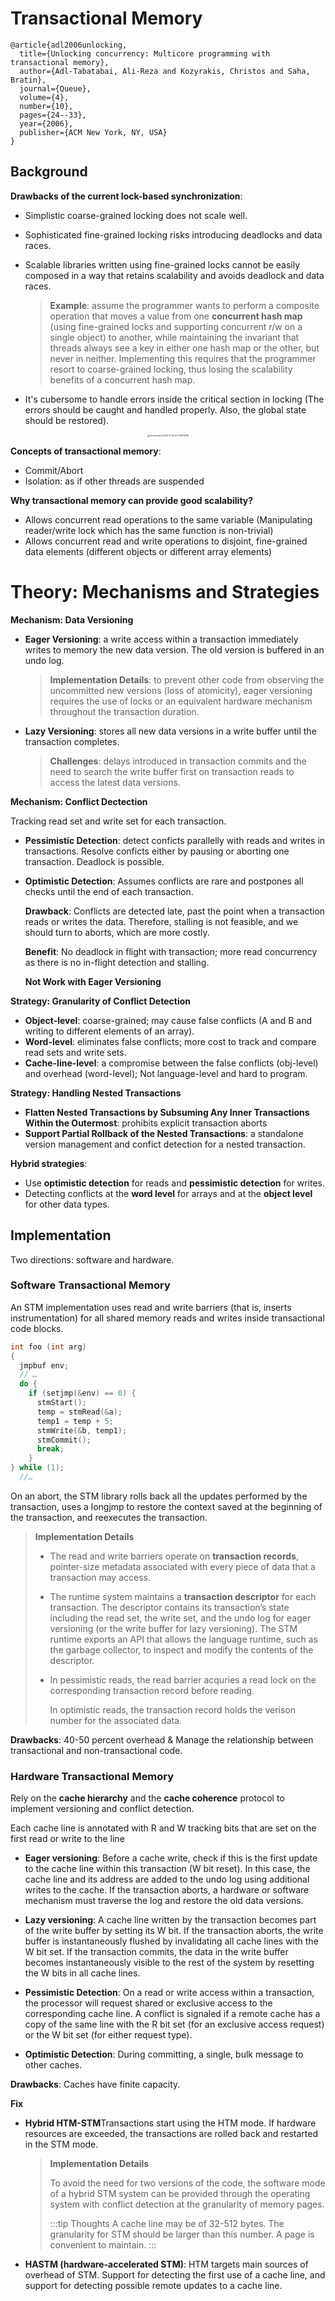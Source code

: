 # Transactional Memory

```
@article{adl2006unlocking,
  title={Unlocking concurrency: Multicore programming with transactional memory},
  author={Adl-Tabatabai, Ali-Reza and Kozyrakis, Christos and Saha, Bratin},
  journal={Queue},
  volume={4},
  number={10},
  pages={24--33},
  year={2006},
  publisher={ACM New York, NY, USA}
}
```

## Background

**Drawbacks of the current lock-based synchronization**: 

* Simplistic coarse-grained locking does not scale well.

* Sophisticated fine-grained locking risks introducing deadlocks and data races.

* Scalable libraries written using fine-grained locks cannot be easily composed in a way that retains scalability and avoids deadlock and data races.

  > **Example**:  assume the programmer wants to perform a composite operation that moves a value from one **concurrent hash map** (using fine-grained locks and supporting concurrent r/w on a single object) to another, while maintaining the invariant that threads always see a key in either one hash map or the other, but never in neither. Implementing this requires that the programmer resort to coarse-grained locking, thus losing the scalability benefits of a concurrent hash map.

* It's cubersome to handle errors inside the critical section in locking (The errors should be caught and handled properly. Also, the global state should be restored).

<center><img src="https://p.ipic.vip/gus48b.png" alt="Screenshot 2023-11-29 at 3.38.14 PM" style="zoom: 25%;" /></center>

**Concepts of transactional memory**:

* Commit/Abort
* Isolation: as if other threads are suspended

**Why transactional memory can provide good scalability?**

* Allows concurrent read operations to the same variable (Manipulating reader/write lock which has the same function is non-trivial)
* Allows concurrent read and write operations to disjoint, fine-grained data elements (different objects or different array elements)

# Theory: Mechanisms and Strategies

**Mechanism: Data Versioning**

* **Eager Versioning**: a write access within a transaction immediately writes to memory the new data version. The old version is buffered in an undo log.

  > **Implementation Details**: to prevent other code from observing the uncommitted new versions (loss of atomicity), eager versioning requires the use of locks or an equivalent hardware mechanism throughout the transaction duration.

* **Lazy Versioning**: stores all new data versions in a write buffer until the transaction completes.

  > **Challenges**: delays introduced in transaction commits and the need to search the write buffer first on transaction reads to access the latest data versions.

**Mechanism: Conflict Dectection**

Tracking read set and write set for each transaction.

* **Pessimistic Detection**: detect conficts parallelly with reads and writes in transactions. Resolve conficts either by pausing or aborting one transaction. Deadlock is possible.

* **Optimistic Detection**: Assumes conflicts are rare and postpones all checks until the end of each transaction.

  **Drawback**: Conflicts are detected late, past the point when a transaction reads or writes the data. Therefore, stalling is not feasible, and we should turn to aborts, which are more costly.

  **Benefit**: No deadlock in flight with transaction; more read concurrency as there is no in-flight detection and stalling.

  **Not Work with Eager Versioning**

**Strategy: Granularity of Conflict Detection**

* **Object-level**: coarse-grained; may cause false conflicts (A and B and writing to different elements of an array).
* **Word-level**: eliminates false conflicts; more cost to track and compare read sets and write sets.
* **Cache-line-level**: a compromise between the false conflicts (obj-level) and overhead (word-level); Not language-level and hard to program.

**Strategy: Handling Nested Transactions**

* **Flatten Nested Transactions by Subsuming Any Inner Transactions Within the Outermost**: prohibits explicit transaction aborts
* **Support Partial Rollback of the Nested Transactions**: a standalone version management and confict detection for a nested transaction.

**Hybrid strategies**:

* Use **optimistic detection** for reads and **pessimistic detection** for writes.
* Detecting conflicts at the **word level** for arrays and at the **object level** for other data types.

## Implementation

Two directions: software and hardware.

### Software Transactional Memory

An STM implementation uses read and write barriers (that is, inserts instrumentation) for all shared memory reads and writes inside transactional code blocks.

```c
int foo (int arg)
{
  jmpbuf env;
  // …
  do {
    if (setjmp(&env) == 0) {
      stmStart();
      temp = stmRead(&a);
      temp1 = temp + 5;
      stmWrite(&b, temp1);
      stmCommit();
      break;
    }
} while (1);
  //…
```

On an abort, the STM library rolls back all the updates performed by the transaction, uses a longjmp to restore the context saved at the beginning of the transaction, and reexecutes the transaction.

> **Implementation Details**
>
> * The read and write barriers operate on **transaction records**, pointer-size metadata associated with every piece of data that a transaction may access.
>
> * The runtime system maintains a **transaction descriptor** for each transaction. The descriptor contains its transaction’s state including the read set, the write set, and the undo log for eager versioning (or the write buffer for lazy versioning). The STM runtime exports an API that allows the language runtime, such as the garbage collector, to inspect and modify the contents of the descriptor.
>
> * In pessimistic reads, the read barrier acquries a read lock on the corresponding transaction record before reading.
>
>   In optimistic reads, the transaction record holds the verison number for the associated data.

**Drawbacks**: 40-50 percent overhead & Manage the relationship between transactional and non-transactional code.

### Hardware Transactional Memory

Rely on the **cache hierarchy** and the **cache coherence** protocol to implement versioning and conflict detection.

Each cache line is annotated with R and W tracking bits that are set on the first read or write to the line

* **Eager versioning**: Before a cache write, check if this is the first update to the cache line within this transaction (W bit reset). In this case, the cache line and its address are added to the undo log using additional writes to the cache. If the transaction aborts, a hardware or software mechanism must traverse the log and restore the old data versions.
* **Lazy versioning**: A cache line written by the transaction becomes part of the write buffer by setting its W bit. If the transaction aborts, the write buffer is instantaneously flushed by invalidating all cache lines with the W bit set. If the transaction commits, the data in the write buffer becomes instantaneously visible to the rest of the system by resetting the W bits in all cache lines.
* **Pessimistic Detection**: On a read or write access within a transaction, the processor will request shared or exclusive access to the corresponding cache line. A conflict is signaled if a remote cache has a copy of the same line with the R bit set (for an exclusive access request) or the W bit set (for either request type). 

* **Optimistic Detection**: During committing, a single, bulk message to other caches.

**Drawbacks**: Caches have finite capacity.

**Fix**

* **Hybrid HTM-STM**Transactions start using the HTM mode. If hardware resources are exceeded, the transactions are rolled back and restarted in the STM mode.

  > **Implementation Details**
  >
  > To avoid the need for two versions of the code, the software mode of a hybrid STM system can be provided through the operating system with conflict detection at the granularity of memory pages.
  >
  > :::tip Thoughts
  > A cache line may be of 32-512 bytes. The granularity for STM should be larger than this number. A page is convenient to maintain.
  > :::

* **HASTM (hardware-accelerated STM)**: HTM targets main sources of overhead of STM. Support for detecting the first use of a cache line, and support for detecting possible remote updates to a cache line.

